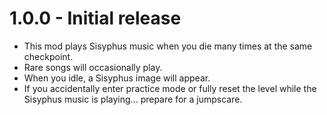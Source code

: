 # 1.0.0 - Initial release
- This mod plays Sisyphus music when you die many times at the same checkpoint.
- Rare songs will occasionally play.
- When you idle, a Sisyphus image will appear.
- If you accidentally enter practice mode or fully reset the level while the Sisyphus music is playing… prepare for a jumpscare.

